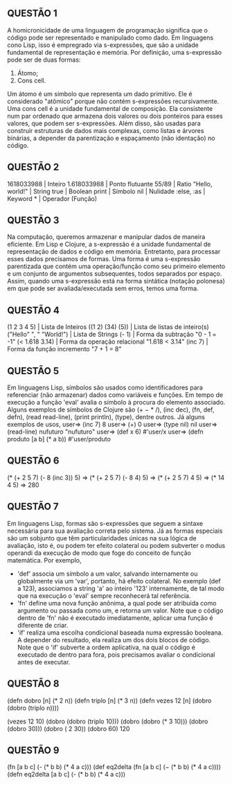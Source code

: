## QUESTÃO 1
A homicronicidade de uma linguagem de programação significa que o código pode ser
representado e manipulado como dado. Em linguagens cono Lisp, isso é empregrado via
s-expressões, que são a unidade fundamental de representação e memória.
Por definição, uma s-expressão pode ser de duas formas:
1. Átomo;
2. Cons cell.

Um átomo é um símbolo que representa um dado primitivo. Ele é considerado "atômico"
porque não contém s-expressões recursivamente.
Uma cons cell é a unidade fundamental de composição. Ela consistente num par ordenado
que armazena dois valores ou dois ponteiros para esses valores, que podem ser
s-expressões. Além disso, são usadas para construir estruturas de dados mais
complexas, como listas e árvores binárias, a depender da parentização e espaçamento
(não identação) no código.

## QUESTÃO 2
1618033988      | Inteiro
1.618033988     | Ponto flutuante
55/89           | Ratio
"Hello, world!" | String
true            | Boolean
print           | Símbolo
nil             | Nulidade
:else, :as      | Keyword
\*              | Operador (Função)

## QUESTÃO 3
Na computação, queremos armazenar e manipular dados de maneira eficiente.
Em Lisp e Clojure, a s-expressão é a unidade fundamental de representação de dados
e código em memória. Entretanto, para processar esses dados precisamos de formas.
Uma forma é uma s-expressão parentizada que contém uma operação/função como seu
primeiro elemento e um conjunto de argumentos subsequentes, todos separados por
espaço. Assim, quando uma s-expressão está na forma sintática (notação polonesa)
em que pode ser avaliada/executada sem erros, temos uma forma.


## QUESTÃO 4
(1 2 3 4 5)             | Lista de Inteiros
((1 2) (34) (5))        | Lista de listas de inteiro(s)
("Hello" ", " "World!") | Lista de Strings
(- 1)                   | Forma da subtração "0 - 1 = -1"
(< 1.618 3.14)          | Forma da operação relacional "1.618 < 3.14"
(inc 7)                 | Forma da função incremento "7 + 1 = 8"

## QUESTÃO 5
Em linguagens Lisp, símbolos são usados como identificadores para referenciar
(não armazenar) dados como variáveis e funções. Em tempo de execução a função
'eval' avalia o símbolo à procura do elemento associado.
Alguns exemplos de símbolos de Clojure são (+ − * /), (inc dec), (fn, def, defn),
(read read-line), (print println), (type), dentre outros.
Já alguns exemplos de usos,
user=> (inc 7)
8
user=> (+)
0
user=> (type nil)
nil
user=> (read-line)
nufuturo
"nufuturo"
user=> (def x 6)
#'user/x
user=> (defn produto \[a b\] (* a b))
#'user/produto

## QUESTÃO 6
(* (+ 2 5 7) (- 8 (inc 3)) 5)
=> (* (+ 2 5 7) (- 8 4) 5)
=> (* (+ 2 5 7) 4 5)
=> (* 14 4 5)
=> 280

## QUESTÃO 7
Em linguagens Lisp, formas são s-expressões que seguem a sintaxe necessária para sua
avaliação correta pelo sistema. Já as formas especiais são um sobjunto que têm
particularidades únicas na sua lógica de avaliação, isto é, ou podem ter efeito
colateral ou podem subverter o modus operandi da execução de modo que foge do
conceito de função matemática. Por exemplo,
- 'def' associa um símbolo a um valor, salvando internamente ou globalmente via um
'var', portanto, há efeito colateral. No exemplo (def a 123), associamos a string
'a' ao inteiro '123' internamente, de tal modo que na execução o 'eval' sempre
reconhecerá tal referência.
- 'fn' define uma nova função anônima, a qual pode ser atribuída como argumento ou
passada como um, e retorna um valor. Note que o código dentro de 'fn' não é
executado imediatamente, aplicar uma função é diferente de criar.
- 'if' realiza uma escolha condicional baseada numa expressão booleana. A depender
do resultado, ela realiza um dos dois blocos de código. Note que o 'if' subverte a
ordem aplicativa, na qual o código é executado de dentro para fora, pois precisamos
avaliar o condicional antes de executar.

## QUESTÃO 8
(defn dobro \[n\] (* 2 n))
(defn triplo \[n\] (* 3 n))
(defn vezes 12 \[n\] (dobro (dobro (triplo n))))

(vezes 12 10)
(dobro (dobro (triplo 10)))
(dobro (dobro (* 3 10)))
(dobro (dobro 30)))
(dobro ( 2 30))
(dobro 60)
120

## QUESTÃO 9
(fn \[a b c\] (- (* b b) (* 4 a c)))
(def eq2delta (fn \[a b c\] (− (* b b) (* 4 a c))))
(defn eq2delta \[a b c\] (- (* b b) (* 4 a c)))

